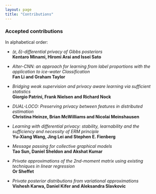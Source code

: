 ```yaml
---
layout: page
title: "Contributions"
---
```


### Accepted contributions

In alphabetical order:

- *$(\varepsilon, \delta)$-differential privacy of Gibbs posteriors* <br>
**Kentaro Minami, Hiromi Arai and Issei Sato**

- *Alter-CNN: an approach for learning from label proportions with the application to ice-water Classification* <br>
**Fan Li and Graham Taylor**

- *Bridging weak supervision and privacy aware learning via sufficient statistics* <br>
**Giorgio Patrini, Frank Nielsen and Richard Nock**

- *DUAL-LOCO: Preserving privacy between features in distributed estimation* <br>
**Christina Heinze, Brian McWilliams and Nicolai Meinshausen**

- *Learning with differential privacy: stability, learnability and the sufficiency and necessity of ERM principle* <br>
**Yu-Xiang Wang, Jing Lei and Stephen E. Fienberg**

- *Message passing for collective graphical models* <br>
**Tao Sun, Daniel Sheldon and Akshat Kumar**

- *Private approximations of the 2nd-moment matrix using existing techniques in linear regression* <br>
**Or Sheffet**

- *Private posterior distributions from variational approximations* <br>
**Vishesh Karwa, Daniel Kifer and Aleksandra Slavkovic**
